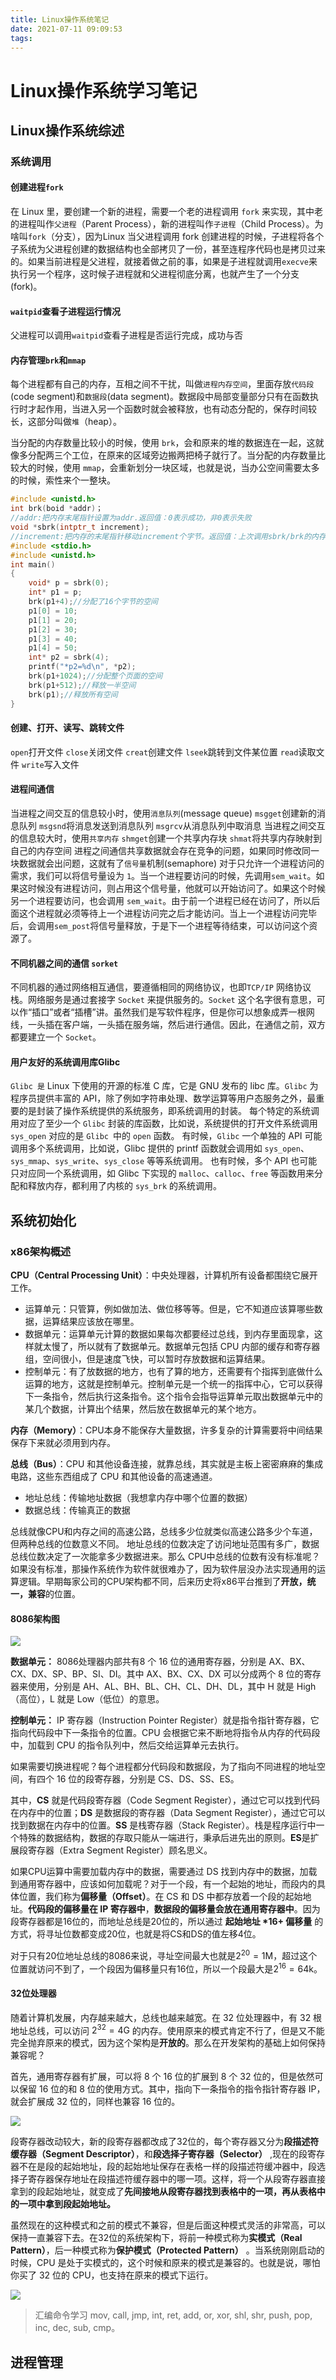 ```yaml
---
title: Linux操作系统笔记
date: 2021-07-11 09:09:53
tags:
---
```


# Linux操作系统学习笔记
## Linux操作系统综述
### 系统调用
#### 创建进程`fork`
在 Linux 里，要创建一个新的进程，需要一个老的进程调用 `fork` 来实现，其中老的进程叫作`父进程`（Parent Process），新的进程叫作`子进程`（Child Process）。为啥叫`fork`（分支），因为Linux 当父进程调用 fork 创建进程的时候，子进程将各个子系统为父进程创建的数据结构也全部拷贝了一份，甚至连程序代码也是拷贝过来的。如果当前进程是父进程，就接着做之前的事，如果是子进程就调用`execve`来执行另一个程序，这时候子进程就和父进程彻底分离，也就产生了一个分支(fork)。

#### `waitpid`查看子进程运行情况
父进程可以调用`waitpid`查看子进程是否运行完成，成功与否


#### 内存管理`brk`和`mmap`
每个进程都有自己的内存，互相之间不干扰，叫做`进程内存空间`，里面存放`代码段`(code segment)和`数据段`(data segment)。数据段中局部变量部分只有在函数执行时才起作用，当进入另一个函数时就会被释放，也有动态分配的，保存时间较长，这部分叫做`堆`（heap）。

当分配的内存数量比较小的时候，使用 `brk`，会和原来的堆的数据连在一起，这就像多分配两三个工位，在原来的区域旁边搬两把椅子就行了。当分配的内存数量比较大的时候，使用 `mmap`，会重新划分一块区域，也就是说，当办公空间需要太多的时候，索性来个一整块。

```c
#include <unistd.h>
int brk(boid *addr)；
//addr:把内存末尾指针设置为addr.返回值：0表示成功，非0表示失败
void *sbrk(intptr_t increment);
//increment:把内存的末尾指针移动increment个字节。返回值：上次调用sbrk/brk的内存末尾指针。
#include <stdio.h>   
#include <unistd.h>   
int main()  
{  
    void* p = sbrk(0);  
    int* p1 = p;  
    brk(p1+4);//分配了16个字节的空间   
    p1[0] = 10;  
    p1[1] = 20;  
    p1[2] = 30;  
    p1[3] = 40;  
    p1[4] = 50;  
    int* p2 = sbrk(4);  
    printf("*p2=%d\n", *p2);  
    brk(p1+1024);//分配整个页面的空间   
    brk(p1+512);//释放一半空间   
    brk(p1);//释放所有空间   
}  
```

#### 创建、打开、读写、跳转文件
`open`打开文件
`close`关闭文件
`creat`创建文件
`lseek`跳转到文件某位置
`read`读取文件
`write`写入文件

#### 进程间通信
当进程之间交互的信息较小时，使用`消息队列`(message queue)
`msgget`创建新的消息队列
`msgsnd`将消息发送到消息队列
`msgrcv`从消息队列中取消息
当进程之间交互的信息较大时，使用`共享内存`
`shmget`创建一个共享内存块
`shmat`将共享内存映射到自己的内存空间
进程之间通信共享数据就会存在竞争的问题，如果同时修改同一块数据就会出问题，这就有了`信号量`机制(semaphore)
对于只允许一个进程访问的需求，我们可以将信号量设为 `1`。当一个进程要访问的时候，先调用`sem_wait`。如果这时候没有进程访问，则占用这个信号量，他就可以开始访问了。如果这个时候另一个进程要访问，也会调用 `sem_wait`。由于前一个进程已经在访问了，所以后面这个进程就必须等待上一个进程访问完之后才能访问。当上一个进程访问完毕后，会调用`sem_post`将信号量释放，于是下一个进程等待结束，可以访问这个资源了。

#### 不同机器之间的通信 `sorket`
不同机器的通过网络相互通信，要遵循相同的网络协议，也即`TCP/IP` 网络协议栈。网络服务是通过套接字 `Socket` 来提供服务的。`Socket` 这个名字很有意思，可以作“插口”或者“插槽”讲。虽然我们是写软件程序，但是你可以想象成弄一根网线，一头插在客户端，一头插在服务端，然后进行通信。因此，在通信之前，双方都要建立一个 `Socket`。

#### 用户友好的系统调用库Glibc
`Glibc 是` Linux 下使用的开源的标准 C 库，它是 GNU 发布的 libc 库。`Glibc` 为程序员提供丰富的 API，除了例如字符串处理、数学运算等用户态服务之外，最重要的是封装了操作系统提供的系统服务，即系统调用的封装。
每个特定的系统调用对应了至少一个 `Glibc` 封装的库函数，比如说，系统提供的打开文件系统调用 `sys_open` 对应的是 `Glibc `中的 `open` 函数。
有时候，`Glibc` 一个单独的 API 可能调用多个系统调用，比如说，Glibc 提供的 printf 函数就会调用如 `sys_open`、`sys_mmap`、`sys_write`、`sys_close` 等等系统调用。
也有时候，多个 API 也可能只对应同一个系统调用，如 Glibc 下实现的 `malloc`、`calloc`、`free` 等函数用来分配和释放内存，都利用了内核的 `sys_brk` 的系统调用。


## 系统初始化
### x86架构概述
**CPU（Central Processing Unit）**：中央处理器，计算机所有设备都围绕它展开工作。
- 运算单元：只管算，例如做加法、做位移等等。但是，它不知道应该算哪些数据，运算结果应该放在哪里。
- 数据单元：运算单元计算的数据如果每次都要经过总线，到内存里面现拿，这样就太慢了，所以就有了数据单元。数据单元包括 CPU 内部的缓存和寄存器组，空间很小，但是速度飞快，可以暂时存放数据和运算结果。
- 控制单元：有了放数据的地方，也有了算的地方，还需要有个指挥到底做什么运算的地方，这就是控制单元。控制单元是一个统一的指挥中心，它可以获得下一条指令，然后执行这条指令。这个指令会指导运算单元取出数据单元中的某几个数据，计算出个结果，然后放在数据单元的某个地方。

**内存（Memory）**：CPU本身不能保存大量数据，许多复杂的计算需要将中间结果保存下来就必须用到内存。

**总线（Bus）**：CPU 和其他设备连接，就靠总线，其实就是主板上密密麻麻的集成电路，这些东西组成了 CPU 和其他设备的高速通道。
- 地址总线：传输地址数据（我想拿内存中哪个位置的数据）
- 数据总线：传输真正的数据

总线就像CPU和内存之间的高速公路，总线多少位就类似高速公路多少个车道，但两种总线的位数意义不同。
地址总线的位数决定了访问地址范围有多广，数据总线位数决定了一次能拿多少数据进来。那么 CPU中总线的位数有没有标准呢？如果没有标准，那操作系统作为软件就很难办了，因为软件层没办法实现通用的运算逻辑。早期每家公司的CPU架构都不同，后来历史将x86平台推到了**开放，统一，兼容**的位置。

#### 8086架构图
![](https://gitee.com/dominic_z/markdown_picbed/raw/master/img/20210721092854.png)

**数据单元：** 8086处理器内部共有8 个 16 位的通用寄存器，分别是 AX、BX、CX、DX、SP、BP、SI、DI。其中 AX、BX、CX、DX 可以分成两个 8 位的寄存器来使用，分别是 AH、AL、BH、BL、CH、CL、DH、DL，其中 H 就是 High（高位），L 就是 Low（低位）的意思。

**控制单元：** IP 寄存器（Instruction Pointer Register）就是指令指针寄存器，它指向代码段中下一条指令的位置。CPU 会根据它来不断地将指令从内存的代码段中，加载到 CPU 的指令队列中，然后交给运算单元去执行。

如果需要切换进程呢？每个进程都分代码段和数据段，为了指向不同进程的地址空间，有四个 16 位的段寄存器，分别是 CS、DS、SS、ES。

其中，**CS** 就是代码段寄存器（Code Segment Register），通过它可以找到代码在内存中的位置；**DS** 是数据段的寄存器（Data Segment Register），通过它可以找到数据在内存中的位置。**SS** 是栈寄存器（Stack Register）。栈是程序运行中一个特殊的数据结构，数据的存取只能从一端进行，秉承后进先出的原则。**ES**是扩展段寄存器（Extra Segment Register）顾名思义。

如果CPU运算中需要加载内存中的数据，需要通过 DS 找到内存中的数据，加载到通用寄存器中，应该如何加载呢？对于一个段，有一个起始的地址，而段内的具体位置，我们称为**偏移量（Offset）**。在 CS 和 DS 中都存放着一个段的起始地址。**代码段的偏移量在 IP 寄存器中**，**数据段的偏移量会放在通用寄存器中**。因为段寄存器都是16位的，而地址总线是20位的，所以通过 **起始地址 \*16+ 偏移量** 的方式，将寻址位数都变成20位，也就是将CS和DS的值左移4位。

对于只有20位地址总线的8086来说，寻址空间最大也就是$2^{20}=1\text{M}$，超过这个位置就访问不到了，一个段因为偏移量只有16位，所以一个段最大是$2^{16}=64\text{k}$。

#### 32位处理器
随着计算机发展，内存越来越大，总线也越来越宽。在 32 位处理器中，有 32 根地址总线，可以访问 $2^{32}=4\text{G}$ 的内存。使用原来的模式肯定不行了，但是又不能完全抛弃原来的模式，因为这个架构是**开放的**。那么在开发架构的基础上如何保持兼容呢？

首先，通用寄存器有扩展，可以将 8 个 16 位的扩展到 8 个 32 位的，但是依然可以保留 16 位的和 8 位的使用方式。其中，指向下一条指令的指令指针寄存器 IP，就会扩展成 32 位的，同样也兼容 16 位的。

![](https://gitee.com/dominic_z/markdown_picbed/raw/master/img/20210721103205.png)


段寄存器改动较大，新的段寄存器都改成了32位的，每个寄存器又分为**段描述符缓存器（Segment Descriptor）**，和**段选择子寄存器（Selector）** ,现在的段寄存器不在是段的起始地址，段的起始地址保存在表格一样的段描述符缓冲器中，段选择子寄存器保存地址在段描述符缓存器中的哪一项。这样，将一个从段寄存器直接拿到的段起始地址，就变成了**先间接地从段寄存器找到表格中的一项，再从表格中的一项中拿到段起始地址。**

虽然现在的这种模式和之前的模式不兼容，但是后面这种模式灵活的非常高，可以保持一直兼容下去。在32位的系统架构下，将前一种模式称为**实模式（Real Pattern）**，后一种模式称为**保护模式（Protected Pattern）** 。当系统刚刚启动的时候，CPU 是处于实模式的，这个时候和原来的模式是兼容的。也就是说，哪怕你买了 32 位的 CPU，也支持在原来的模式下运行。

![](https://gitee.com/dominic_z/markdown_picbed/raw/master/img/20210721104550.png)

> 汇编命令学习
> mov,
> call, jmp, int, ret, add, or, xor, shl, shr, push, pop, inc, dec, sub, cmp。


























## 进程管理
